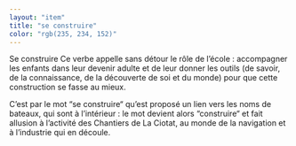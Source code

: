 ```yaml
---
layout: "item"
title: "se construire"
color: "rgb(235, 234, 152)"
---
```


Se construire Ce verbe appelle sans détour le rôle de l’école : accompagner les enfants dans leur devenir adulte et de leur donner les outils (de savoir, de la connaissance, de la découverte de soi et du monde) pour que cette construction se fasse au mieux. C’est par le mot “se construire“ qu’est proposé un lien vers les noms de bateaux, qui sont à l’intérieur : le mot devient alors “construire“ et fait allusion à l’activité des Chantiers de La Ciotat, au monde de la navigation et à l’industrie qui en découle. 